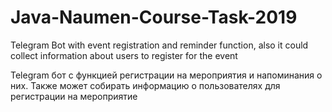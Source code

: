 # Java-Naumen-Course-Task-2019
Telegram Bot with event registration and reminder function, also it could collect information about users to register for the event

Telegram бот с функцией регистрации на мероприятия и напоминания о них. Также может собирать информацию о пользователях для регистрации на мероприятие
